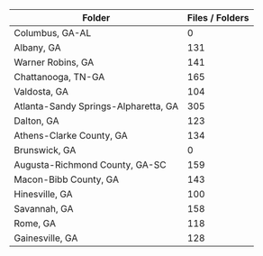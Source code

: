 | Folder                               |   Files / Folders |
|--------------------------------------|-------------------|
| Columbus, GA-AL                      |                 0 |
| Albany, GA                           |               131 |
| Warner Robins, GA                    |               141 |
| Chattanooga, TN-GA                   |               165 |
| Valdosta, GA                         |               104 |
| Atlanta-Sandy Springs-Alpharetta, GA |               305 |
| Dalton, GA                           |               123 |
| Athens-Clarke County, GA             |               134 |
| Brunswick, GA                        |                 0 |
| Augusta-Richmond County, GA-SC       |               159 |
| Macon-Bibb County, GA                |               143 |
| Hinesville, GA                       |               100 |
| Savannah, GA                         |               158 |
| Rome, GA                             |               118 |
| Gainesville, GA                      |               128 |